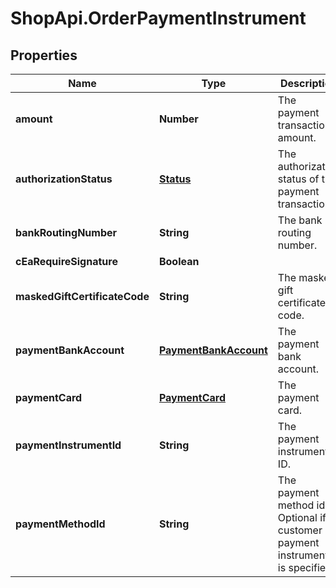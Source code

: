 # ShopApi.OrderPaymentInstrument

## Properties
Name | Type | Description | Notes
------------ | ------------- | ------------- | -------------
**amount** | **Number** | The payment transaction amount. | [optional] 
**authorizationStatus** | [**Status**](Status.md) | The authorization status of the payment transaction. | [optional] 
**bankRoutingNumber** | **String** | The bank routing number. | [optional] 
**cEaRequireSignature** | **Boolean** |  | [optional] 
**maskedGiftCertificateCode** | **String** | The masked gift certificate code. | [optional] 
**paymentBankAccount** | [**PaymentBankAccount**](PaymentBankAccount.md) | The payment bank account. | [optional] 
**paymentCard** | [**PaymentCard**](PaymentCard.md) | The payment card. | [optional] 
**paymentInstrumentId** | **String** | The payment instrument ID. | [optional] 
**paymentMethodId** | **String** | The payment method id. Optional if a customer payment instrument id is specified. | [optional] 


